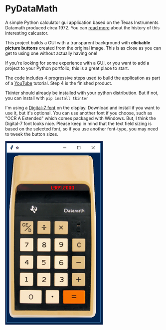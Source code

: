 # PyDataMath
A simple Python calculator gui application based on the Texas Instruments Datamath produced circa 1972. You can [read more](http://www.datamath.org/) about the history of this interesting calcuator.

This project builds a GUI with a transparent background with **clickable picture buttons** created from the original image. This is as close as you can get to using one without actually having one!

If you're looking for some experience with a GUI, or you want to add a project to your Python portfolio, this is a great place to start.

The code includes 4 progressive steps used to build the application as part of a [YouTube]() tutorial. Step 4 is the finished product.

Tkinter should already be installed with your python distribution. But if not, you can install with `pip install tkinter`

I'm using a [Digital-7 font](https://www.1001fonts.com/digital+clock-fonts.html) on the display. Download and install if you want to use it, but it's optional. You can use another font if you choose, such as "OCR A Extended" which comes packaged with Windows. But, I think the Digital-7 font looks nice. Please keep in mind that the text field sizing is based on the selected font, so if you use another font-type, you may need to tweek the button sizes.

![](example.PNG)
